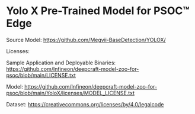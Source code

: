 # Yolo X  Pre-Trained Model for PSOC™ Edge

Source Model: https://github.com/Megvii-BaseDetection/YOLOX/

Licenses:

Sample Application and Deployable Binaries: https://github.com/Infineon/deepcraft-model-zoo-for-psoc/blob/main/LICENSE.txt

Model: https://github.com/Infineon/deepcraft-model-zoo-for-psoc/blob/main/YoloX/licenses/MODEL_LICENSE.txt

Dataset: https://creativecommons.org/licenses/by/4.0/legalcode